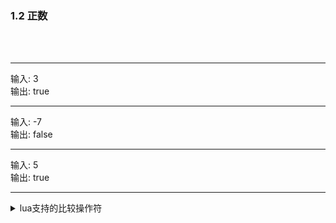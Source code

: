 
<h3 id = "title">
  1.2 正数
</h3>
</br>
</br>

---
<div id = "qqq">
  <div id = "q0i">输入: 3</div>
  <div id = "q0o">输出: true</div>
</div>

---
<div id = "qqq">
  <div id = "q0i">输入: -7</div>
  <div id = "q0o">输出: false</div>
</div>

---
<div id = "qqq">
  <div id = "q0i">输入: 5</div>
  <div id = "q0o">输出: true</div>
</div>

---


<details>
<summary>lua支持的比较操作符</summary>    
<table class="paleBlueRows">
  <tr><td>操作符</td><td>描述</td><td>示例</td></tr>
  <tr><td>==</td><td>等于</td><td> 1 == 2 (false)</td></tr>
  <tr><td>~=</td><td>不等于</td><td>1 ~= 2 (true)</td></tr>
  <tr><td><</td><td>小于</td><td>1 < 2 (true)</td></tr>
  <tr><td>></td><td>大于</td><td>1 > 2 (false)</td></tr>
  <tr><td><=</td><td>小于等于</td><td>1 <= 2 (true)</td></tr>
  <tr><td>>=</td><td>大于等于</td><td>1 >= 2 (false)</td></tr>
</table>
这没啥好说的吧...
注意小数(浮点数)是非精确比较即可. 

[浮点数比较精度问题](https://zhuanlan.zhihu.com/p/161971793)
</details>